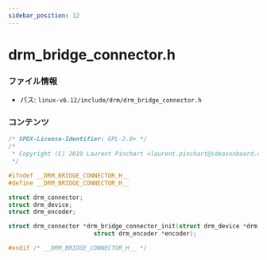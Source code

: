 ```yaml
---
sidebar_position: 12
---
```

# drm_bridge_connector.h

### ファイル情報

- パス: `linux-v6.12/include/drm/drm_bridge_connector.h`

### コンテンツ

```h
/* SPDX-License-Identifier: GPL-2.0+ */
/*
 * Copyright (C) 2019 Laurent Pinchart <laurent.pinchart@ideasonboard.com>
 */

#ifndef __DRM_BRIDGE_CONNECTOR_H__
#define __DRM_BRIDGE_CONNECTOR_H__

struct drm_connector;
struct drm_device;
struct drm_encoder;

struct drm_connector *drm_bridge_connector_init(struct drm_device *drm,
						struct drm_encoder *encoder);

#endif /* __DRM_BRIDGE_CONNECTOR_H__ */

```

